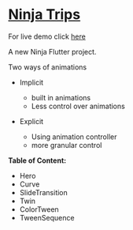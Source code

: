# [Ninja Trips](https://amitpatil215.github.io/Ninja-Trips/#/)

For live demo click [here](https://amitpatil215.github.io/Ninja-Trips/#/)

A new Ninja Flutter project.

Two ways of animations

- Implicit
   - built in animations
   - Less control over animations

- Explicit
    - Using animation controller
    - more granular control

**Table of Content:**
- Hero
- Curve
- SlideTransition
- Twin
- ColorTween
- TweenSequence